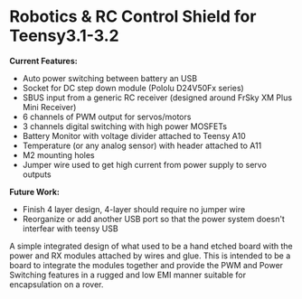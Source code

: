 # Robotics & RC Control Shield for Teensy3.1-3.2
**Current Features:**
  - Auto power switching between battery an USB
  - Socket for DC step down module (Pololu  D24V50Fx series)
  - SBUS input from a generic RC receiver (designed around FrSky XM Plus Mini Receiver)
  - 6 channels of PWM output for servos/motors
  - 3 channels digital switching with high power MOSFETs
  - Battery Monitor with voltage divider attached to Teensy A10
  - Temperature (or any analog sensor) with header attached to A11
  - M2 mounting holes
  - Jumper wire used to get high current from power supply to servo outputs
  
**Future Work:**
  - Finish 4 layer design, 4-layer should require no jumper wire
  - Reorganize or add another USB port so that the power system doesn't interfear with teensy USB

A simple integrated design of what used to be a hand etched board with the power and RX modules attached by wires and glue.
This is intended to be a board to integrate the modules together and provide the PWM and Power Switching features in a rugged
and low EMI manner suitable for encapsulation on a rover.

